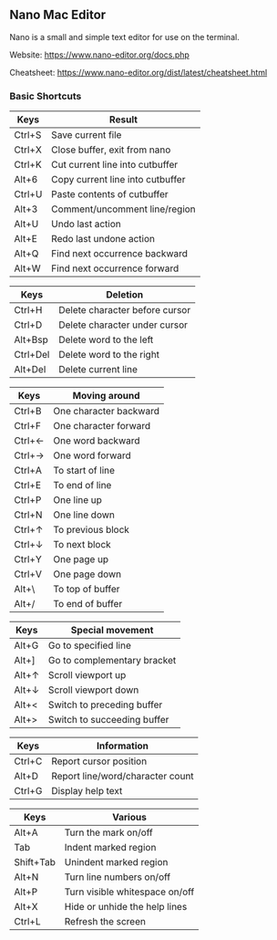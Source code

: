 ## Nano Mac Editor

Nano is a small and simple text editor for use on the terminal.

Website: https://www.nano-editor.org/docs.php

Cheatsheet: https://www.nano-editor.org/dist/latest/cheatsheet.html

### Basic Shortcuts

Keys | Result
--- | ---
Ctrl+S | Save current file
Ctrl+X | Close buffer, exit from nano
Ctrl+K | Cut current line into cutbuffer
Alt+6	| Copy current line into cutbuffer
Ctrl+U	| Paste contents of cutbuffer
Alt+3	| Comment/uncomment line/region
Alt+U	| Undo last action
Alt+E	| Redo last undone action
Alt+Q	| Find next occurrence backward
Alt+W	| Find next occurrence forward

Keys | Deletion
--- | ---
Ctrl+H |	Delete character before cursor      
Ctrl+D	| Delete character under cursor
Alt+Bsp	| Delete word to the left
Ctrl+Del | Delete word to the right
Alt+Del	| Delete current line

Keys | Moving around
--- | ---
Ctrl+B  | One character backward
Ctrl+F	| One character forward
Ctrl+←	| One word backward
Ctrl+→	| One word forward
Ctrl+A	| To start of line
Ctrl+E	| To end of line
Ctrl+P	| One line up
Ctrl+N	| One line down
Ctrl+↑	| To previous block
Ctrl+↓	| To next block
Ctrl+Y	| One page up
Ctrl+V	| One page down
Alt+\	| To top of buffer
Alt+/	| To end of buffer

Keys | Special movement
--- | ---
Alt+G | Go to specified line
Alt+]	| Go to complementary bracket
Alt+↑	| Scroll viewport up
Alt+↓	| Scroll viewport down
Alt+<	| Switch to preceding buffer
Alt+>	| Switch to succeeding buffer

Keys | Information
--- | ---
Ctrl+C | Report cursor position
Alt+D	| Report line/word/character count
Ctrl+G | Display help text

Keys | Various
--- | ---
Alt+A	| Turn the mark on/off
Tab	| Indent marked region
Shift+Tab  | 	Unindent marked region
Alt+N	| Turn line numbers on/off
Alt+P	| Turn visible whitespace on/off
Alt+X	| Hide or unhide the help lines
Ctrl+L | Refresh the screen
